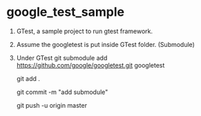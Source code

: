 # google_test_sample

1. GTest, a sample project to run gtest framework.

2. Assume the googletest is put inside GTest folder. (Submodule)

3. Under GTest
    git submodule add https://github.com/google/googletest.git googletest

    git add .

    git commit -m "add submodule"

    git push -u origin master